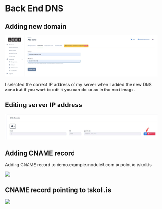 # Back End DNS

## Adding new domain

<img src="images/AddingDNSZone.jpg">

I selected the correct IP address of my server when I added the new DNS zone but if you want to edit it you can do so as in the next image.

## Editing server IP address

<img src="images/PressToEditServerIPaddress.jpg">

## Adding CNAME record

Adding CNAME record to demo.example.module5.com to point to tskoli.is

<img src="AddingCNAMERecordToPointToTskoli.is.jpg">

## CNAME record pointing to tskoli.is

<img src="CNAMERecordPointingToTskoli.is.jpg">
